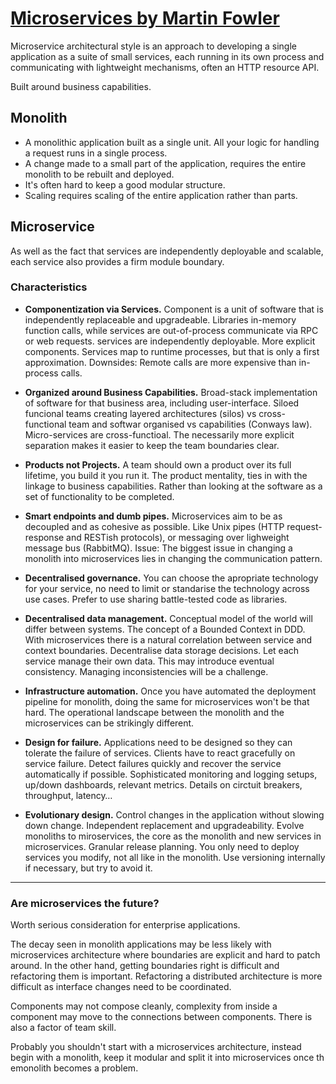 # [Microservices by Martin Fowler](https://www.martinfowler.com/articles/microservices.html)

Microservice architectural style is an approach to developing a single application as a suite of small services, each running in its own process and communicating with lightweight mechanisms, often an HTTP resource API.

Built around business capabilities.

## Monolith
- A monolithic application built as a single unit. All your logic for handling a request runs in a single process.
- A change made to a small part of the application, requires the entire monolith to be rebuilt and deployed.
- It's often hard to keep a good modular structure.
- Scaling requires scaling of the entire application rather than parts.

## Microservice
As well as the fact that services are independently deployable and scalable, each service also provides a firm module boundary.

### Characteristics

* **Componentization via Services.** Component is a unit of software that is independently replaceable and upgradeable. Libraries in-memory function calls, while services are out-of-process communicate via RPC or web requests. services are independently deployable. More explicit components. Services map to runtime processes, but that is only a first approximation. Downsides: Remote calls are more expensive than in-process calls.
* **Organized around Business Capabilities.** Broad-stack implementation of software for that business area, including user-interface. Siloed funcional teams creating layered architectures (silos) vs cross-functional team and softwar organised vs capabilities (Conways law). Micro-services are cross-functioal. The necessarily more explicit separation makes it easier to keep the team boundaries clear.
* **Products not Projects.** A team should own a product over its full lifetime, you build it you run it. The product mentality, ties in with the linkage to business capabilities. Rather than looking at the software as a set of functionality to be completed.
* **Smart endpoints and dumb pipes.** Microservices aim to be as decoupled and as cohesive as possible. Like Unix pipes (HTTP request-response and RESTish protocols), or messaging over lighweight message bus (RabbitMQ). Issue: The biggest issue in changing a monolith into microservices lies in changing the communication pattern.
* **Decentralised governance.** You can choose the apropriate technology for your service, no need to limit or standarise the technology across use cases. Prefer to use sharing battle-tested code as libraries.
* **Decentralised data management.** Conceptual model of the world will differ between systems. The concept of a Bounded Context in DDD. With microservices there is a natural correlation between service and context boundaries. Decentralise data storage decisions. Let each service manage their own data. This may introduce eventual consistency. Managing inconsistencies will be a challenge.

* **Infrastructure automation.** Once you have automated the deployment pipeline for monolith, doing the same for microservices won't be that hard. The operational landscape between the monolith and the microservices can be strikingly different.

* **Design for failure.** Applications need to be designed so they can tolerate the failure of services. Clients have to react gracefully on service failure. Detect failures quickly and recover the service automatically if possible. Sophisticated monitoring and logging setups, up/down dashboards, relevant metrics. Details on circtuit breakers, throughput, latency…
* **Evolutionary design.** Control changes in the application without slowing down change. Independent replacement and upgradeability. Evolve monoliths to miroservices, the core as the monolith and new services in microservices. Granular release planning. You only need to deploy services you modify, not all like in the monolith. Use versioning internally if necessary, but try to avoid it.

---

### Are microservices the future?

Worth serious consideration for enterprise applications.

The decay seen in monolith applications may be less likely with microservices architecture where boundaries are explicit and hard to patch around.
In the other hand, getting boundaries right is difficult and refactoring them is important. Refactoring a distributed architecture is more difficult as interface changes need to be coordinated.

Components may not compose cleanly, complexity from inside a component may move to the connections between components.
There is also a factor of team skill.

Probably you shouldn't start with a microservices architecture, instead begin with a monolith, keep it modular and split it into microservices once th emonolith becomes a problem.